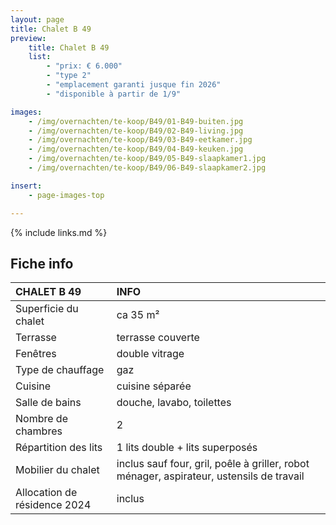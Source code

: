 ```yaml
---
layout: page
title: Chalet B 49
preview:
    title: Chalet B 49
    list:
        - "prix: € 6.000"
        - "type 2"
        - "emplacement garanti jusque fin 2026"
        - "disponible à partir de 1/9"

images:
    - /img/overnachten/te-koop/B49/01-B49-buiten.jpg
    - /img/overnachten/te-koop/B49/02-B49-living.jpg
    - /img/overnachten/te-koop/B49/03-B49-eetkamer.jpg
    - /img/overnachten/te-koop/B49/04-B49-keuken.jpg
    - /img/overnachten/te-koop/B49/05-B49-slaapkamer1.jpg
    - /img/overnachten/te-koop/B49/06-B49-slaapkamer2.jpg

insert:
    - page-images-top

---
```


{% include links.md %}



## Fiche info

CHALET B 49                  | INFO        |
:----------------------------|:------------|
Superficie du chalet         |ca 35 m²
Terrasse                     |terrasse couverte  
Fenêtres                     |double vitrage
Type de chauffage            |gaz
Cuisine                      |cuisine séparée
Salle de bains               |douche, lavabo, toilettes
Nombre de chambres           |2
Répartition des lits         |1 lits double + lits superposés
Mobilier du chalet           |inclus sauf four, gril, poêle à griller, robot ménager, aspirateur, ustensils de travail
Allocation de résidence 2024 |inclus
